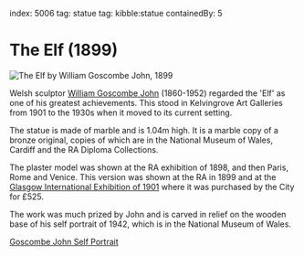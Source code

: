 index: 5006
tag: statue 
tag: kibble:statue
containedBy: 5

# The Elf (1899)

![The Elf by William Goscombe John, 1899](image:the-elf.jpg)

Welsh sculptor [William Goscombe John](/wiki/Goscombe_John) (1860-1952) regarded the 'Elf' as
one of his greatest achievements.  This stood in Kelvingrove Art
Galleries from 1901 to the 1930s when it moved to its current setting.

The statue is made of marble and is 1.04m high. It is a marble copy of
a bronze original, copies of which are in the National Museum of
Wales, Cardiff and the RA Diploma Collections.

The plaster model was shown at the RA exhibition of 1898, and then
Paris, Rome and Venice.  This version was shown at the RA in 1899 and
at the [Glasgow International Exhibition of 1901](/wiki/Glasgow_International_Exhibition_&#40;1901&#41;)
where it was purchased by the City for £525.

The work was much prized by John and is carved in relief on the
wooden base of his self portrait of 1942, which is in the National
Museum of Wales.

[Goscombe John Self Portrait](image:william-goscombe-john-self-portrait.jpg)

